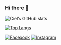 ### Hi there 👋

<!--
**CielCiel1/CielCiel1** is a ✨ _special_ ✨ repository because its `README.md` (this file) appears on your GitHub profile.

Here are some ideas to get you started:

- 🔭 I’m currently working on ...
- 🌱 I’m currently learning ...
- 👯 I’m looking to collaborate on ...
- 🤔 I’m looking for help with ...
- 💬 Ask me about ...
- 📫 How to reach me: ...
- 😄 Pronouns: ...
- ⚡ Fun fact: ...
-->

![Ciel's GitHub stats](https://github-readme-stats.vercel.app/api?username=CielCiel1&show_icons=true&theme=radical)

[![Top Langs](https://github-readme-stats.vercel.app/api/top-langs/?username=CielCiel1&show_icons=true&theme=radical)](https://github.com/CielCiel1/github-readme-stats)

[![Facebook](https://img.shields.io/badge/Facebook-Tran%20Trang-blue)](https://www.facebook.com/cieltrantrang/) [![Instagram](https://img.shields.io/badge/Instagram-Tran%20Trang-red)](https://www.instagram.com/ciel._.tr/)


